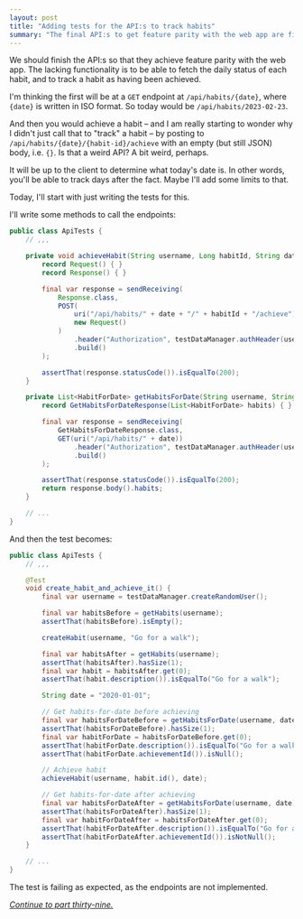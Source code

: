```yaml
---
layout: post
title: "Adding tests for the API:s to track habits"
summary: "The final API:s to get feature parity with the web app are first described and then implemented tests for."
---
```

We should finish the API:s so that they achieve feature parity with the web app. The lacking functionality is to be able to fetch the daily status of each habit, and to track a habit as having been achieved. 

I'm thinking the first will be at a `GET` endpoint at `/api/habits/{date}`, where `{date}` is written in ISO format. So today would be `/api/habits/2023-02-23`. 

And then you would achieve a habit – and I am really starting to wonder why I didn't just call that to "track" a habit – by posting to `/api/habits/{date}/{habit-id}/achieve` with an empty (but still JSON) body, i.e. `{}`. Is that a weird API? A bit weird, perhaps. 

It will be up to the client to determine what today's date is.  In other words, you'll be able to track days after the fact. Maybe I'll add some limits to that. 

Today, I'll start with just writing the tests for this. 

I'll write some methods to call the endpoints:

```java
public class ApiTests {
    // ,,,

    private void achieveHabit(String username, Long habitId, String date) {
        record Request() { }
        record Response() { }

        final var response = sendReceiving(
            Response.class,
            POST(
                uri("/api/habits/" + date + "/" + habitId + "/achieve"),
                new Request()
            )
                .header("Authorization", testDataManager.authHeader(username))
                .build()
        );

        assertThat(response.statusCode()).isEqualTo(200);
    }

    private List<HabitForDate> getHabitsForDate(String username, String date) {
        record GetHabitsForDateResponse(List<HabitForDate> habits) { }

        final var response = sendReceiving(
            GetHabitsForDateResponse.class,
            GET(uri("/api/habits/" + date))
                .header("Authorization", testDataManager.authHeader(username))
                .build()
        );

        assertThat(response.statusCode()).isEqualTo(200);
        return response.body().habits;
    }

    // ...
}
```

And then the test becomes:

```java
public class ApiTests {
    // ,,,

    @Test
    void create_habit_and_achieve_it() {
        final var username = testDataManager.createRandomUser();

        final var habitsBefore = getHabits(username);
        assertThat(habitsBefore).isEmpty();

        createHabit(username, "Go for a walk");

        final var habitsAfter = getHabits(username);
        assertThat(habitsAfter).hasSize(1);
        final var habit = habitsAfter.get(0);
        assertThat(habit.description()).isEqualTo("Go for a walk");

        String date = "2020-01-01";

        // Get habits-for-date before achieving
        final var habitsForDateBefore = getHabitsForDate(username, date);
        assertThat(habitsForDateBefore).hasSize(1);
        final var habitForDate = habitsForDateBefore.get(0);
        assertThat(habitForDate.description()).isEqualTo("Go for a walk");
        assertThat(habitForDate.achievementId()).isNull();

        // Achieve habit
        achieveHabit(username, habit.id(), date);

        // Get habits-for-date after achieving
        final var habitsForDateAfter = getHabitsForDate(username, date);
        assertThat(habitsForDateAfter).hasSize(1);
        final var habitForDateAfter = habitsForDateAfter.get(0);
        assertThat(habitForDateAfter.description()).isEqualTo("Go for a walk");
        assertThat(habitForDateAfter.achievementId()).isNotNull();
    }

    // ...
}
```

The test is failing as expected, as the endpoints are not implemented.

_[Continue to part thirty-nine.](/posts/2023-02-24-finishing-apis)_
